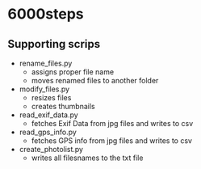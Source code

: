 # 6000steps

## Supporting scrips
* rename_files.py
    * assigns proper file name
    * moves renamed files to another folder
* modify_files.py
    * resizes files
    * creates thumbnails
* read_exif_data.py
    * fetches Exif Data from jpg files and writes to csv
* read_gps_info.py
    * fetches GPS info from jpg files and writes to csv
* create_photolist.py
    * writes all filesnames to the txt file
